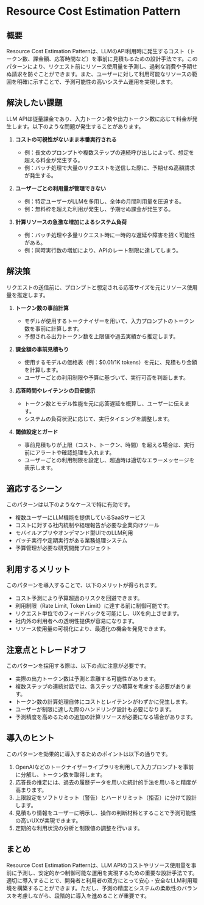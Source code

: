 # Resource Cost Estimation Pattern

## 概要
Resource Cost Estimation Patternは、LLMのAPI利用時に発生するコスト（トークン数、課金額、応答時間など）を事前に見積もるための設計手法です。このパターンにより、リクエスト前にリソース使用量を予測し、過剰な消費や予期せぬ請求を防ぐことができます。また、ユーザーに対して利用可能なリソースの範囲を明確に示すことで、予測可能性の高いシステム運用を実現します。

## 解決したい課題
LLM APIは従量課金であり、入力トークン数や出力トークン数に応じて料金が発生します。以下のような問題が発生することがあります。

1. **コストの可視性がないまま本番実行される**
   - 例：長文のプロンプトや複数ステップの連続呼び出しによって、想定を超える料金が発生する。
   - 例：バッチ処理で大量のリクエストを送信した際に、予期せぬ高額請求が発生する。

2. **ユーザーごとの利用量が管理できない**
   - 例：特定ユーザーがLLMを多用し、全体の月間利用量を圧迫する。
   - 例：無料枠を超えた利用が発生し、予期せぬ課金が発生する。

3. **計算リソースの急激な増加によるシステム負荷**
   - 例：バッチ処理や多量リクエスト時に一時的な遅延や障害を招く可能性がある。
   - 例：同時実行数の増加により、APIのレート制限に達してしまう。

## 解決策
リクエストの送信前に、プロンプトと想定される応答サイズを元にリソース使用量を推定します。

1. **トークン数の事前計算**
   - モデルが使用するトークナイザーを用いて、入力プロンプトのトークン数を事前に計算します。
   - 予想される出力トークン数を上限値や過去実績から推定します。

2. **課金額の事前見積もり**
   - 使用するモデルの価格表（例：$0.01/1K tokens）を元に、見積もり金額を計算します。
   - ユーザーごとの利用制限や予算に基づいて、実行可否を判断します。

3. **応答時間やレイテンシの目安提示**
   - トークン数とモデル性能を元に応答遅延を概算し、ユーザーに伝えます。
   - システムの負荷状況に応じて、実行タイミングを調整します。

4. **閾値設定とガード**
   - 事前見積もりが上限（コスト、トークン、時間）を超える場合は、実行前にアラートや確認処理を入れます。
   - ユーザーごとの利用制限を設定し、超過時は適切なエラーメッセージを表示します。

## 適応するシーン
このパターンは以下のようなケースで特に有効です。

- 複数ユーザーにLLM機能を提供しているSaaSサービス
- コストに対する社内統制や経理報告が必要な企業向けツール
- モバイルアプリやオンデマンド型UIでのLLM利用
- バッチ実行や定期実行がある業務処理システム
- 予算管理が必要な研究開発プロジェクト

## 利用するメリット
このパターンを導入することで、以下のメリットが得られます。

- コスト予測により予算超過のリスクを回避できます。
- 利用制限（Rate Limit, Token Limit）に達する前に制御可能です。
- リクエスト単位でのフィードバックを可能にし、UXを向上させます。
- 社内外の利用者への透明性提供が容易になります。
- リソース使用量の可視化により、最適化の機会を発見できます。

## 注意点とトレードオフ
このパターンを採用する際は、以下の点に注意が必要です。

- 実際の出力トークン数は予測と乖離する可能性があります。
- 複数ステップの連続対話では、各ステップの積算を考慮する必要があります。
- トークン数の計算処理自体にコストとレイテンシがわずかに発生します。
- ユーザーが制限に達した際のハンドリング設計も必要になります。
- 予測精度を高めるための追加の計算リソースが必要になる場合があります。

## 導入のヒント
このパターンを効果的に導入するためのポイントは以下の通りです。

1. OpenAIなどのトークナイザーライブラリを利用して入力プロンプトを事前に分解し、トークン数を取得します。
2. 応答長の推定には、過去の履歴データを用いた統計的手法を用いると精度が高まります。
3. 上限設定をソフトリミット（警告）とハードリミット（拒否）に分けて設計します。
4. 見積もり情報をユーザーに明示し、操作の判断材料とすることで予測可能性の高いUXが実現できます。
5. 定期的な利用状況の分析と制限値の調整を行います。

## まとめ
Resource Cost Estimation Patternは、LLM APIのコストやリソース使用量を事前に予測し、安定的かつ制御可能な運用を実現するための重要な設計手法です。適切に導入することで、開発者と利用者の双方にとって安心・安全なLLM利用環境を構築することができます。ただし、予測の精度とシステムの柔軟性のバランスを考慮しながら、段階的に導入を進めることが重要です。